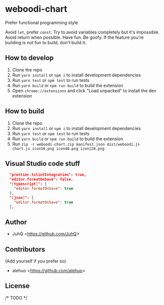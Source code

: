 # weboodi-chart

Prefer functional programming style

Avoid `let`, prefer `const`. Try to avoid variables completely but it's impossible.
Avoid return when possible.
Have fun. Be goofy. If the feature you're building is not fun to build, don't build it.

## How to develop

1. Clone the repo
2. Run `yarn install` or `npm i` to install development dependencies
3. Run `yarn test` or `npm test` to run tests
4. Run `yarn build` or `npm run build` to build the extension
5. Open `chrome://extensions` and click "Load unpacked" to install the dev extension

## How to build

1. Clone the repo
2. Run `yarn install` or `npm i` to install development dependencies
3. Run `yarn test` or `npm test` to run tests
4. Run `yarn build` or `npm run build` to build the extension
5. Run `zip -r weboodi-chart.zip manifest.json dist/weboodi.js chart.js icon16.png icon48.png icon128.png`

## Visual Studio code stuff

```json
  "prettier.tslintIntegration": true,
  "editor.formatOnSave": false,
  "[typescript]": {
    "editor.formatOnSave": true
  },
  "[json]": {
    "editor.formatOnSave": true
  },
```

## Author

- JuhQ <<https://github.com/JuhQ>>

## Contributors

(Add yourself if you prefer so)

- alehuo <<https://github.com/alehuo>>

## License

/* TODO */
